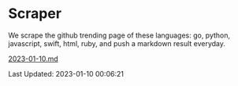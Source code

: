 # Scraper

We scrape the github trending page of these languages: go, python, javascript, swift, html, ruby, and push a markdown result everyday.

[2023-01-10.md](https://github.com/henson/Scraper/blob/master/2023-01-10.md)

Last Updated: 2023-01-10 00:06:21